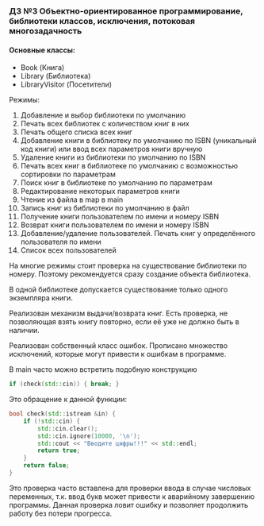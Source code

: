 ### ДЗ №3 Объектно-ориентированное программирование, библиотеки классов, исключения, потоковая многозадачность
#### Основные классы:
- Book            (Книга)
- Library         (Библиотека)
- LibraryVisitor  (Посетители)

Режимы:
1. Добавление и выбор библиотеки по умолчанию
2. Печать всех библиотек с количеством книг в них
3. Печать общего списка всех книг
4. Добавление книги в библиотеку по умолчанию по ISBN (уникальный код книги) или ввод всех параметров книги вручную
5. Удаление книги из библиотеки по умолчанию по ISBN
6. Печать всех книг в библиотеке по умолчанию с возможностью сортировки по параметрам
7. Поиск книг в библиотеке по умолчанию по параметрам
8. Редактирование некоторых параметров книги
9. Чтение из файла в map в main
10. Запись книг из библиотеки по умолчанию в файл
11. Получение книги пользователем по имени и номеру ISBN
12. Возврат книги пользователем по имени и номеру ISBN
13. Добавление/удаление пользователей. Печать книг у определённого пользователя по имени
14. Список всех пользователей

На многие режимы стоит проверка на существование библиотеки по номеру. Поэтому рекомендуется сразу создание объекта библиотека.

В одной библиотеке допускается существование только одного экземпляра книги.

Реализован механизм выдачи/возврата книг. Есть проверка, не позволяющая взять книгу повторно, если её уже не должно быть в наличии.

Реализован собственный класс ошибок. Прописано множество исключений, которые могут привести к ошибкам в программе.

В main часто можно встретить подобную конструкцию
```c++
if (check(std::cin)) { break; }
```
Это обращение к данной функции:
```c++
bool check(std::istream &in) {
    if (!std::cin) {
        std::cin.clear();
        std::cin.ignore(10000, '\n');
        std::cout << "Вводите цифры!!!" << std::endl;
        return true;
    }
    return false;
}
```
Это проверка часто вставлена для проверки ввода в случае числовых переменных, т.к. ввод букв может привести к аварийному 
завершению программы. Данная проверка ловит ошибку и позволяет продолжить работу без потери прогресса. 
